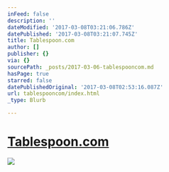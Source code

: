 ```yaml
---
inFeed: false
description: ''
dateModified: '2017-03-08T03:21:06.786Z'
datePublished: '2017-03-08T03:21:07.745Z'
title: Tablespoon.com
author: []
publisher: {}
via: {}
sourcePath: _posts/2017-03-06-tablespooncom.md
hasPage: true
starred: false
datePublishedOriginal: '2017-03-08T02:53:16.087Z'
url: tablespooncom/index.html
_type: Blurb

---
```

# [Tablespoon.com][0]
![](https://the-grid-user-content.s3-us-west-2.amazonaws.com/20c810f5-af4d-4c81-8614-531a8398dbd1.png)

[0]: http://www.tablespoon.com/